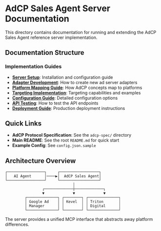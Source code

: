 # AdCP Sales Agent Server Documentation

This directory contains documentation for running and extending the AdCP Sales Agent reference server implementation.

## Documentation Structure

### Implementation Guides
- **[Server Setup](server-setup.md)**: Installation and configuration guide
- **[Adapter Development](adapter-development.md)**: How to create new ad server adapters
- **[Platform Mapping Guide](platform-mapping-guide.md)**: How AdCP concepts map to platforms
- **[Targeting Implementation](targeting-implementation.md)**: Targeting capabilities and examples
- **[Configuration Guide](configuration.md)**: Detailed configuration options
- **[API Testing](api-testing.md)**: How to test the API endpoints
- **[Deployment Guide](deployment.md)**: Production deployment instructions

## Quick Links

- **AdCP Protocol Specification**: See the `adcp-spec/` directory
- **Main README**: See the root `README.md` for quick start
- **Example Config**: See `config.json.sample`

## Architecture Overview

```
┌─────────────────┐     ┌──────────────────┐
│   AI Agent      │────▶│  AdCP Sales Agent│
└─────────────────┘     └──────────────────┘
                               │
                 ┌─────────────┼─────────────┐
                 ▼             ▼             ▼
         ┌──────────────┐ ┌────────┐ ┌──────────────┐
         │ Google Ad    │ │ Kevel  │ │ Triton       │
         │ Manager      │ │        │ │ Digital      │
         └──────────────┘ └────────┘ └──────────────┘
```

The server provides a unified MCP interface that abstracts away platform differences.